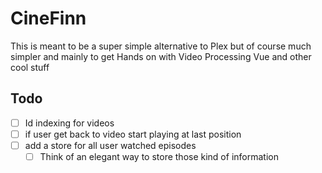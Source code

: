 # CineFinn

This is meant to be a super simple alternative to Plex but of course much simpler and mainly to get Hands on with Video Processing Vue and other cool stuff

## Todo

- [ ] Id indexing for videos
- [ ] if user get back to video start playing at last position
- [ ] add a store for all user watched episodes
  - [ ] Think of an elegant way to store those kind of information
